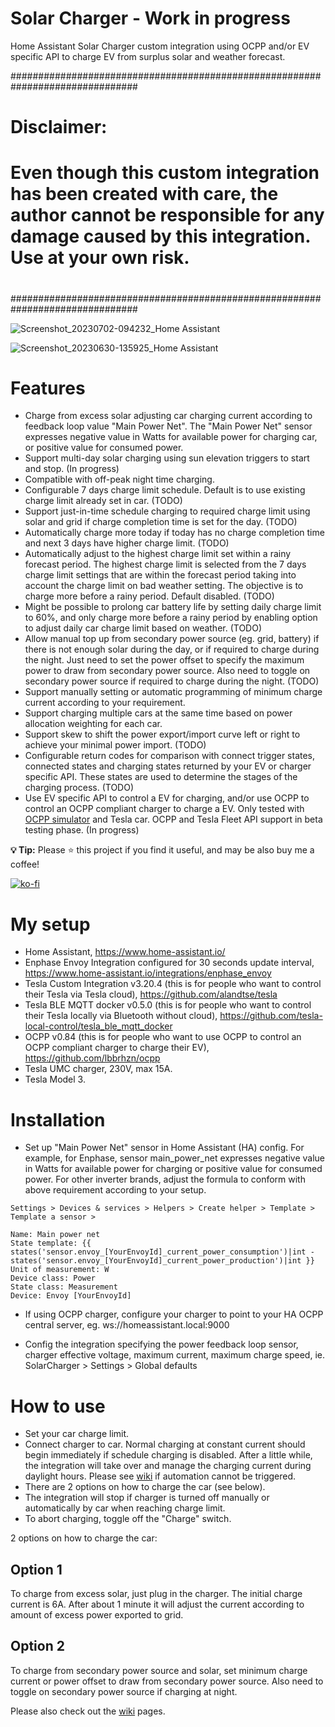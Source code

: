 # Solar Charger - Work in progress
Home Assistant Solar Charger custom integration using OCPP and/or EV specific API to charge EV from surplus solar and weather forecast.

###############################################################################
# Disclaimer:
#
# Even though this custom integration has been created with care, the author cannot be responsible for any damage caused by this integration.  Use at your own risk.
#
###############################################################################

![Screenshot_20230702-094232_Home Assistant](https://github.com/flashg1/TeslaSolarCharger/assets/122323972/58d1df89-905b-422c-8542-0081b9fa342f)

![Screenshot_20230630-135925_Home Assistant](https://github.com/flashg1/TeslaSolarCharger/assets/122323972/2f04b1e2-b56d-493c-977f-82d5dd04cbe5)


Features
========

-   Charge from excess solar adjusting car charging current according to feedback loop value "Main Power Net".  The "Main Power Net" sensor expresses negative value in Watts for available power for charging car, or positive value for consumed power.
-   Support multi-day solar charging using sun elevation triggers to start and stop. (In progress)
-   Compatible with off-peak night time charging.
-   Configurable 7 days charge limit schedule.  Default is to use existing charge limit already set in car. (TODO)
-   Support just-in-time schedule charging to required charge limit using solar and grid if charge completion time is set for the day. (TODO)
-   Automatically charge more today if today has no charge completion time and next 3 days have higher charge limit. (TODO)
-   Automatically adjust to the highest charge limit set within a rainy forecast period.  The highest charge limit is selected from the 7 days charge limit settings that are within the forecast period taking into account the charge limit on bad weather setting.  The objective is to charge more before a rainy period.  Default disabled. (TODO)
-   Might be possible to prolong car battery life by setting daily charge limit to 60%, and only charge more before a rainy period by enabling option to adjust daily car charge limit based on weather. (TODO)
-   Allow manual top up from secondary power source (eg. grid, battery) if there is not enough solar during the day, or if required to charge during the night. Just need to set the power offset to specify the maximum power to draw from secondary power source. Also need to toggle on secondary power source if required to charge during the night. (TODO)
-   Support manually setting or automatic programming of minimum charge current according to your requirement.
-   Support charging multiple cars at the same time based on power allocation weighting for each car.
-   Support skew to shift the power export/import curve left or right to achieve your minimal power import. (TODO)
-   Configurable return codes for comparison with connect trigger states, connected states and charging states returned by your EV or charger specific API. These states are used to determine the stages of the charging process. (TODO)
-   Use EV specific API to control a EV for charging, and/or use OCPP to control an OCPP compliant charger to charge a EV. Only tested with [OCPP simulator](https://github.com/lewei50/iammeter-simulator) and Tesla car. OCPP and Tesla Fleet API support in beta testing phase. (In progress)


**💡 Tip:** Please :star: this project if you find it useful, and may be also buy me a coffee!

[![ko-fi](https://ko-fi.com/img/githubbutton_sm.svg)](https://ko-fi.com/flashg1)


My setup
========

-	Home Assistant, https://www.home-assistant.io/
-	Enphase Envoy Integration configured for 30 seconds update interval, https://www.home-assistant.io/integrations/enphase_envoy
-	Tesla Custom Integration v3.20.4 (this is for people who want to control their Tesla via Tesla cloud), https://github.com/alandtse/tesla
- Tesla BLE MQTT docker v0.5.0 (this is for people who want to control their Tesla locally via Bluetooth without cloud), https://github.com/tesla-local-control/tesla_ble_mqtt_docker
- OCPP v0.84 (this is for people who want to use OCPP to control an OCPP compliant charger to charge their EV), https://github.com/lbbrhzn/ocpp
-	Tesla UMC charger, 230V, max 15A.
-	Tesla Model 3.


Installation
============

-	Set up "Main Power Net" sensor in Home Assistant (HA) config.  For example, for Enphase, sensor main_power_net expresses negative value in Watts for available power for charging or positive value for consumed power.  For other inverter brands, adjust the formula to conform with above requirement according to your setup.
```
Settings > Devices & services > Helpers > Create helper > Template > Template a sensor >

Name: Main power net
State template: {{ states('sensor.envoy_[YourEnvoyId]_current_power_consumption')|int - states('sensor.envoy_[YourEnvoyId]_current_power_production')|int }}
Unit of measurement: W
Device class: Power
State class: Measurement
Device: Envoy [YourEnvoyId]
```

- If using OCPP charger, configure your charger to point to your HA OCPP central server, eg. ws://homeassistant.local:9000

-	Config the integration specifying the power feedback loop sensor, charger effective voltage, maximum current, maximum charge speed, ie. SolarCharger > Settings > Global defaults


How to use
==========

-	Set your car charge limit.
-	Connect charger to car.  Normal charging at constant current should begin immediately if schedule charging is disabled.  After a little while, the integration will take over and manage the charging current during daylight hours.  Please see [wiki](https://github.com/flashg1/evSolarCharger/wiki/User-guide#automation-cannot-be-triggered) if automation cannot be triggered.
-	There are 2 options on how to charge the car (see below).
-	The integration will stop if charger is turned off manually or automatically by car when reaching charge limit.
-	To abort charging, toggle off the "Charge" switch.

2 options on how to charge the car:

Option 1
--------
To charge from excess solar, just plug in the charger.  The initial charge current is 6A.  After about 1 minute it will adjust the current according to amount of excess power exported to grid.

Option 2
--------
To charge from secondary power source and solar, set minimum charge current or power offset to draw from secondary power source.  Also need to toggle on secondary power source if charging at night.

Please also check out the [wiki](https://github.com/flashg1/evSolarCharger/wiki) pages.
